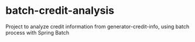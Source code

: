# batch-credit-analysis
Project to analyze credit information from generator-credit-info, using batch process with Spring Batch
